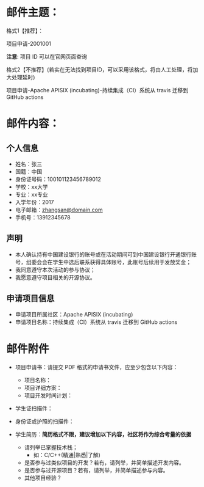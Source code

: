 <!-- 以申请 Apache APISIX (incubating) 的 “持续集成（CI）系统从 travis 迁移到 GitHub actions” 项目为例 -->


# 邮件主题：

格式1【推荐】：

项目申请-2001001

**注意**: 项目 ID 可以在官网页面查询

格式2【不推荐】(若实在无法找到项目ID，可以采用该格式，将由人工处理，将加大处理延时)

项目申请-Apache APISIX (incubating)-持续集成（CI）系统从 travis 迁移到 GitHub actions


# 邮件内容：

## 个人信息

- 姓名：张三
- 国籍：中国
- 身份证号码：100101123456789012
- 学校：xx大学
- 专业：xx专业
- 入学年份：2017
- 电子邮箱：zhangsan@domain.com
- 手机号：13912345678


## 声明

- 本人确认持有中国建设银行的账号或在活动期间可到中国建设银行开通银行账号，组委会会在学生中选后联系获得具体账号，此账号后续用于发放奖金；
- 我同意遵守本次活动的参与协议；
- 我愿意遵守项目相关的开源协议。

## 申请项目信息

- 申请项目所属社区：Apache APISIX (incubating)
- 申请项目名称：持续集成（CI）系统从 travis 迁移到 GitHub actions


# 邮件附件

- 项目申请书：请提交 PDF 格式的申请书文件，应至少包含以下内容：
  - 项目名称：
  - 项目详细方案：
  - 项目开发时间计划：

- 学生证扫描件：

- 身份证或护照的扫描件：

- 学生简历：**简历格式不限，建议增加以下内容，社区将作为综合考量的依据**
  - 请列举已掌握技术栈；
    - 如：C/C++(精通|熟悉|了解)
  - 是否参与过类似项目的开发？若有，请列举，并简单描述开发内容。
  - 是否参与过开源项目？若有，请列举，并简单描述参与内容。
  - 其他项目经验？

